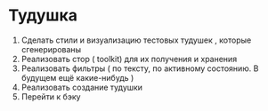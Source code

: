 # Тудушка

1. Сделать стили и визуализацию тестовых тудушек , которые сгенерированы
2. Реализовать стор ( toolkit) для их получения и хранения
3. Реализовать фильтры ( по тексту, по активному состоянию. В будущем ещё какие-нибудь )
4. Реализовать создание тудушки
5. Перейти к бэку

